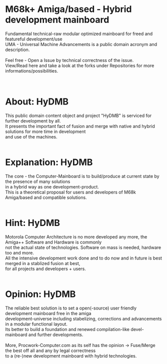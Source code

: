 # M68k+ Amiga/based - Hybrid development mainboard
Fundamental technical-raw modular optimized mainboard for freed and featureful development/use<br>
UMA - Universal Machine Advancements is a public domain acronym and description.<br>
<br>
Feel free - Open a Issue by technical correctness of the issue.<br>
View/Read here and take a look at the forks under Repositories for more informations/possibilities.<br>
<br><br>
# About: HyDMB
This public domain content object and project "HyDMB" is serviced for further development by all.<br>
It presents the important fact of fusion and merge with native and hybrid solutions for more time in development<br>
and use of the machines.<br>
<br>
# Explanation: HyDMB
The core - the Computer-Mainboard is to build/produce at current state by the presence of many solutions<br>
in a hybrid way as one development-product.<br>
This is a theoretical proposal for users and developers of M68k Amiga/based and compatible solutions.<br>
<br>
# Hint: HyDMB
Motorola Computer Architecture is no more developed any more, the Amiga++ Software and Hardware is commonly<br>
not the actual state of technologies. Software on mass is needed, hardware too and more.<br>
All the intensive development work done and to do now and in future is best merged in a stablized fusion at best,<br>
for all projects and developers + users.<br>
<br>
# Opinion: HyDMB
The reliable best solution is to set a open(-source) user friendly development mainboard free in the amiga<br>
development-universe including stabelizing, corrections and advancements in a modular functional layout.<br>
Its better to build a foundation and renewed compilation-like devel-mainboard and further developments.<br>
<br>
More, Procwork-Computer.com as its self has the opinion -> Fuse/Merge the best off all and any by legal correctness<br>
to a (re-)new development mainboard with hybrid technologies.
